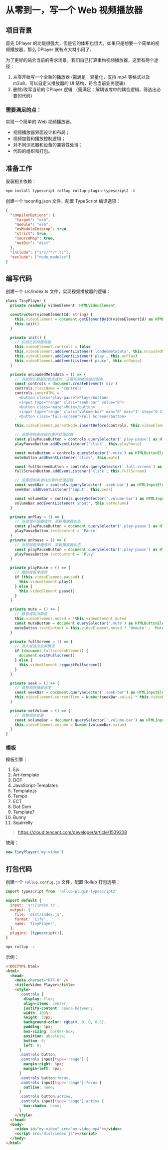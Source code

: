 # 从零到一，写一个 Web 视频播放器

## 项目背景

首先 DPlayer 的功能很强大，但是它的体积也很大，如果只是想要一个简单的视频播放器，那么 DPlayer 就有点大材小用了。

为了更好的贴合当前的需求场景，我们自己打算重构视频播放器，这里有两个途径：

1. 从零开始写一个全新的播放器 (需满足：轻量化，支持 mp4 等格式以及 m3u8，可以自定义播放器的 UI 结构，符合当前业务逻辑)
2. 删除/改写当前的 DPlayer 逻辑 （需满足：解耦该库中的耦合逻辑，筛选出必要的代码）

### 需要满足的点：

实现一个简单的 Web 视频播放器。

- 视频播放器界面设计和布局；
- 视频加载和播放控制逻辑；
- 对不同浏览器和设备的兼容性处理；
- 代码的组织和打包。

## 准备工作

安装相关依赖：

```sh
npm install typescript rollup rollup-plugin-typescript2 -D
```

创建一个 tsconfig.json 文件，配置 TypeScript 编译选项：

```json
{
  "compilerOptions": {
    "target": "es6",
    "module": "es6",
    "esModuleInterop": true,
    "strict": true,
    "sourceMap": true,
    "outDir": "dist"
  },
  "include": ["src/**/*.ts"],
  "exclude": ["node_modules"]
}
```

## 编写代码

创建一个 src/index.ts 文件，实现视频播放器的逻辑：

```typescript
class TinyPlayer {
  private readonly videoElement: HTMLVideoElement

  constructor(videoElementId: string) {
    this.videoElement = document.getElementById(videoElementId) as HTMLVideoElement
    this.init()
  }

  private init() {
    // 初始化视频播放器
    this.videoElement.controls = false
    this.videoElement.addEventListener('loadedmetadata', this.onLoadedMetadata)
    this.videoElement.addEventListener('play', this.onPlay)
    this.videoElement.addEventListener('pause', this.onPause)
  }

  private onLoadedMetadata = () => {
    // 当视频元数据加载完成时，设置视频播放器控制条
    const controls = document.createElement('div')
    controls.className = 'controls'
    controls.innerHTML = `
      <button class="play-pause">Play</button>
      <input type="range" class="seek-bar" value="0">
      <button class="mute">Mute</button>
      <input type="range" class="volume-bar" min="0" max="1" step="0.1" value="${this.videoElement.volume}">
      <button class="full-screen">Full Screen</button>
    `
    this.videoElement.parentNode.insertBefore(controls, this.videoElement.nextSibling)

    // 设置控制条按钮的事件处理函数
    const playPauseButton = controls.querySelector('.play-pause') as HTMLButtonElement
    playPauseButton.addEventListener('click', this.playPause)

    const muteButton = controls.querySelector('.mute') as HTMLButtonElement
    muteButton.addEventListener('click', this.mute)

    const fullScreenButton = controls.querySelector('.full-screen') as HTMLButtonElement
    fullScreenButton.addEventListener('click', this.fullScreen)

    // 设置控制条滑块的事件处理函数
    const seekBar = controls.querySelector('.seek-bar') as HTMLInputElement
    seekBar.addEventListener('input', this.seek)

    const volumeBar = controls.querySelector('.volume-bar') as HTMLInputElement
    volumeBar.addEventListener('input', this.setVolume)
  }

  private onPlay = () => {
    // 当视频开始播放时，更新播放器状态
    const playPauseButton = document.querySelector('.play-pause') as HTMLButtonElement
    playPauseButton.textContent = 'Pause'
  }
  private onPause = () => {
    // 当视频暂停播放时，更新播放器状态
    const playPauseButton = document.querySelector('.play-pause') as HTMLButtonElement
    playPauseButton.textContent = 'Play'
  }

  private playPause = () => {
    // 播放或暂停视频
    if (this.videoElement.paused) {
      this.videoElement.play()
    } else {
      this.videoElement.pause()
    }
  }

  private mute = () => {
    // 静音或取消静音
    this.videoElement.muted = !this.videoElement.muted
    const muteButton = document.querySelector('.mute') as HTMLButtonElement
    muteButton.textContent = this.videoElement.muted ? 'Unmute' : 'Mute'
  }

  private fullScreen = () => {
    // 进入或退出全屏模式
    if (document.fullscreenElement) {
      document.exitFullscreen()
    } else {
      this.videoElement.requestFullscreen()
    }
  }

  private seek = () => {
    // 调整视频播放进度
    const seekBar = document.querySelector('.seek-bar') as HTMLInputElement
    this.videoElement.currentTime = Number(seekBar.value) * this.videoElement.duration
  }

  private setVolume = () => {
    // 调整视频音量
    const volumeBar = document.querySelector('.volume-bar') as HTMLInputElement
    this.videoElement.volume = Number(volumeBar.value)
  }
}
```

### 模板

模板引擎：

1. Ejs
1. Art-template
1. DOT
1. JavaScript-Templates
1. Template.js
1. Tempo
1. ECT
1. Dot Dom
1. Template7
1. Bunny
1. Squirrelly

> https://cloud.tencent.com/developer/article/1539238

使用：

```typescript
new TinyPlayer('my-video')
```

## 打包代码

创建一个 `rollup.config.js` 文件，配置 Rollup 打包选项：

```javascript
import typescript from 'rollup-plugin-typescript2'

export default {
  input: 'src/index.ts',
  output: {
    file: 'dist/index.js',
    format: 'iife',
    name: 'TinyPlayer',
  },
  plugins: [typescript()],
}
```

```sh
npx rollup -c
```

示例：

```html
<!DOCTYPE html>
<html>
  <head>
    <meta charset="UTF-8" />
    <title>Video Player</title>
    <style>
      .controls {
        display: flex;
        align-items: center;
        justify-content: space-between;
        width: 100%;
        height: 50px;
        background-color: rgba(0, 0, 0, 0.5);
        padding: 5px;
        box-sizing: border-box;
        position: absolute;
        bottom: 0;
        left: 0;
      }
      .controls button,
      .controls input[type='range'] {
        margin-right: 5px;
        margin-left: 5px;
      }
      .controls button:focus,
      .controls input[type='range']:focus {
        outline: none;
      }
      .controls button:active,
      .controls input[type='range']:active {
        box-shadow: none;
      }
    </style>
  </head>
  <body>
    <video id="my-video" src="my-video.mp4"></video>
    <script src="dist/index.js"></script>
  </body>
</html>
```
